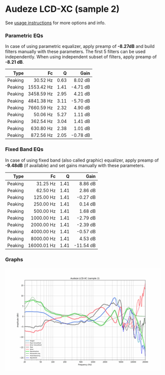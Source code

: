 # Audeze LCD-XC (sample 2)
See [usage instructions](https://github.com/jaakkopasanen/AutoEq#usage) for more options and info.

### Parametric EQs
In case of using parametric equalizer, apply preamp of **-8.27dB** and build filters manually
with these parameters. The first 5 filters can be used independently.
When using independent subset of filters, apply preamp of **-8.21 dB**.

| Type    | Fc         |    Q | Gain     |
|--------:|-----------:|-----:|---------:|
| Peaking | 30.52 Hz   | 0.63 | 8.02 dB  |
| Peaking | 1553.42 Hz | 1.41 | -4.71 dB |
| Peaking | 3458.59 Hz | 2.95 | 4.21 dB  |
| Peaking | 4841.38 Hz | 3.11 | -5.70 dB |
| Peaking | 7660.59 Hz | 2.32 | 4.90 dB  |
| Peaking | 50.06 Hz   | 5.27 | 1.11 dB  |
| Peaking | 362.54 Hz  | 3.04 | 1.41 dB  |
| Peaking | 630.80 Hz  | 2.38 | 1.01 dB  |
| Peaking | 872.56 Hz  | 2.05 | -0.78 dB |

### Fixed Band EQs
In case of using fixed band (also called graphic) equalizer, apply preamp of **-9.48dB**
(if available) and set gains manually with these parameters.

| Type    | Fc          |    Q | Gain      |
|--------:|------------:|-----:|----------:|
| Peaking | 31.25 Hz    | 1.41 | 8.86 dB   |
| Peaking | 62.50 Hz    | 1.41 | 2.86 dB   |
| Peaking | 125.00 Hz   | 1.41 | -0.27 dB  |
| Peaking | 250.00 Hz   | 1.41 | 0.14 dB   |
| Peaking | 500.00 Hz   | 1.41 | 1.68 dB   |
| Peaking | 1000.00 Hz  | 1.41 | -2.79 dB  |
| Peaking | 2000.00 Hz  | 1.41 | -2.39 dB  |
| Peaking | 4000.00 Hz  | 1.41 | -0.57 dB  |
| Peaking | 8000.00 Hz  | 1.41 | 4.53 dB   |
| Peaking | 16000.01 Hz | 1.41 | -11.54 dB |

### Graphs
![](./Audeze%20LCD-XC%20(sample%202).png)